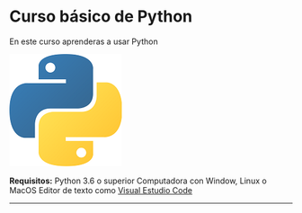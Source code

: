 # Curso básico de Python 

En este curso aprenderas a usar Python 

![Logo de Python](Imagenes\python.png)

**Requisitos:**
Python 3.6 o superior 
Computadora con Window, Linux o MacOS
Editor de texto como [Visual Estudio Code](https://code.visualstudio.com/)

------------------------------------------------------------------------------------------------

